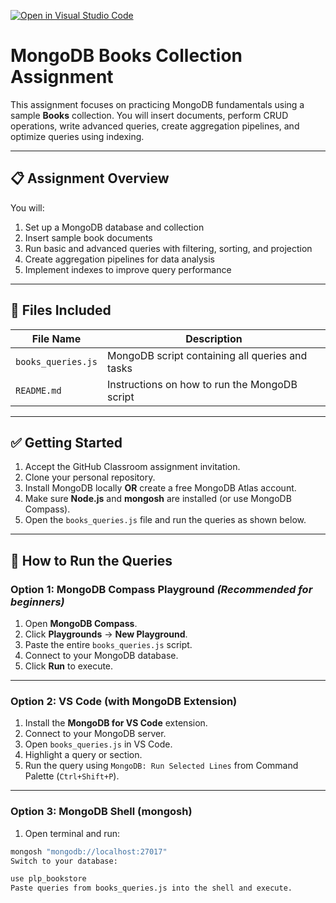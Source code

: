 [![Open in Visual Studio Code](https://classroom.github.com/assets/open-in-vscode-2e0aaae1b6195c2367325f4f02e2d04e9abb55f0b24a779b69b11b9e10269abc.svg)](https://classroom.github.com/online_ide?assignment_repo_id=19866040&assignment_repo_type=AssignmentRepo)

# MongoDB Books Collection Assignment

This assignment focuses on practicing MongoDB fundamentals using a sample **Books** collection. You will insert documents, perform CRUD operations, write advanced queries, create aggregation pipelines, and optimize queries using indexing.

---

## 📋 Assignment Overview

You will:
1. Set up a MongoDB database and collection
2. Insert sample book documents
3. Run basic and advanced queries with filtering, sorting, and projection
4. Create aggregation pipelines for data analysis
5. Implement indexes to improve query performance

---

## 📂 Files Included

| File Name       | Description                                           |
|-----------------|-------------------------------------------------------|
| `books_queries.js` | MongoDB script containing all queries and tasks      |
| `README.md`       | Instructions on how to run the MongoDB script         |

---

## ✅ Getting Started

1. Accept the GitHub Classroom assignment invitation.
2. Clone your personal repository.
3. Install MongoDB locally **OR** create a free MongoDB Atlas account.
4. Make sure **Node.js** and **mongosh** are installed (or use MongoDB Compass).
5. Open the `books_queries.js` file and run the queries as shown below.

---

## 🚀 How to Run the Queries

### Option 1: MongoDB Compass Playground *(Recommended for beginners)*
1. Open **MongoDB Compass**.
2. Click **Playgrounds** → **New Playground**.
3. Paste the entire `books_queries.js` script.
4. Connect to your MongoDB database.
5. Click **Run** to execute.

---

### Option 2: VS Code (with MongoDB Extension)
1. Install the **MongoDB for VS Code** extension.
2. Connect to your MongoDB server.
3. Open `books_queries.js` in VS Code.
4. Highlight a query or section.
5. Run the query using `MongoDB: Run Selected Lines` from Command Palette (`Ctrl+Shift+P`).

---

### Option 3: MongoDB Shell (mongosh)
1. Open terminal and run:
```bash
mongosh "mongodb://localhost:27017"
Switch to your database:

use plp_bookstore
Paste queries from books_queries.js into the shell and execute.

